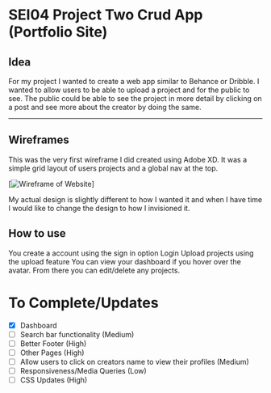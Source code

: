 # SEI04 Project Two Crud App (Portfolio Site)

## Idea
For my project I wanted to create a web app similar to Behance or Dribble. I wanted to allow users to be able to upload a project and for the public to see. The public could be able to see the project in more detail by clicking on a post and see more about the creator by doing the same. 

---

## Wireframes 
This was the very first wireframe I did created using Adobe XD. It was a simple grid layout of users projects and a global nav at the top. 

[![Wireframe of Website](https://i.imgur.com/YN9bU22.png)]

My actual design is slightly different to how I wanted it and when I have time I would like to change the design to how I invisioned it.


## How to use
You create a account using the sign in option
Login
Upload projects using the upload feature
You can view your dashboard if you hover over the avatar. From there you can edit/delete any projects.


# To Complete/Updates

- [x] Dashboard
- [ ] Search bar functionality (Medium)
- [ ] Better Footer (High)
- [ ] Other Pages (High)
- [ ] Allow users to click on creators name to view their profiles (Medium)
- [ ] Responsiveness/Media Queries (Low)
- [ ] CSS Updates (High)